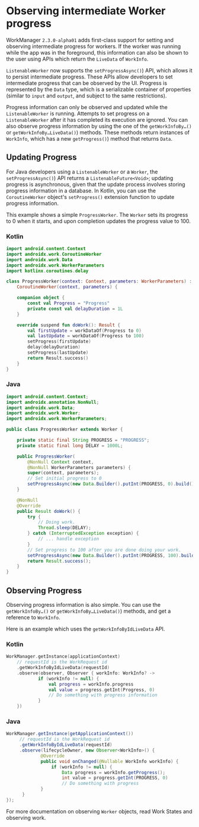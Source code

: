 # Observing intermediate Worker progress

WorkManager `2.3.0-alpha01` adds first-class support for setting and observing intermediate progress for workers. If the worker was running while the app was in the foreground, this information can also be shown to the user using APIs which return the `LiveData` of `WorkInfo`.

`ListenableWorker` now supports the `setProgressAsync()`) API, which allows it to persist intermediate progress. These APIs allow developers to set intermediate progress that can be observed by the UI. Progress is represented by the `Data` type, which is a serializable container of properties (similar to `input` and `output`, and subject to the same restrictions).

Progress information can only be observed and updated while the `ListenableWorker` is running. Attempts to set progress on a `ListenableWorker` after it has completed its execution are ignored. You can also observe progress information by using the one of the `getWorkInfoBy…()` or `getWorkInfoBy…LiveData()`) methods. These methods return instances of `WorkInfo`, which has a new `getProgress()`) method that returns `Data`.

Updating Progress
-----------------

For Java developers using a `ListenableWorker` or a `Worker`, the `setProgressAsync()`) API returns a `ListenableFuture<Void>`; updating progress is asynchronous, given that the update process involves storing progress information in a database. In Kotlin, you can use the `CoroutineWorker` object's `setProgress()` extension function to update progress information.

This example shows a simple `ProgressWorker`. The `Worker` sets its progress to 0 when it starts, and upon completion updates the progress value to 100.

### Kotlin

```kotlin
import android.content.Context
import androidx.work.CoroutineWorker
import androidx.work.Data
import androidx.work.WorkerParameters
import kotlinx.coroutines.delay

class ProgressWorker(context: Context, parameters: WorkerParameters) :
    CoroutineWorker(context, parameters) {

    companion object {
        const val Progress = "Progress"
        private const val delayDuration = 1L
    }

    override suspend fun doWork(): Result {
        val firstUpdate = workDataOf(Progress to 0)
        val lastUpdate = workDataOf(Progress to 100)
        setProgress(firstUpdate)
        delay(delayDuration)
        setProgress(lastUpdate)
        return Result.success()
    }
}
```

### Java

```java
import android.content.Context;
import androidx.annotation.NonNull;
import androidx.work.Data;
import androidx.work.Worker;
import androidx.work.WorkerParameters;

public class ProgressWorker extends Worker {

    private static final String PROGRESS = "PROGRESS";
    private static final long DELAY = 1000L;

    public ProgressWorker(
        @NonNull Context context,
        @NonNull WorkerParameters parameters) {
        super(context, parameters);
        // Set initial progress to 0
        setProgressAsync(new Data.Builder().putInt(PROGRESS, 0).build());
    }

    @NonNull
    @Override
    public Result doWork() {
        try {
            // Doing work.
            Thread.sleep(DELAY);
        } catch (InterruptedException exception) {
            // ... handle exception
        }
        // Set progress to 100 after you are done doing your work.
        setProgressAsync(new Data.Builder().putInt(PROGRESS, 100).build());
        return Result.success();
    }
}
```

Observing Progress
------------------

Observing progress information is also simple. You can use the `getWorkInfoBy…()` or `getWorkInfoBy…LiveData()`) methods, and get a reference to `WorkInfo`.

Here is an example which uses the `getWorkInfoByIdLiveData` API.

### Kotlin

```kotlin
WorkManager.getInstance(applicationContext)
    // requestId is the WorkRequest id
    .getWorkInfoByIdLiveData(requestId)
    .observe(observer, Observer { workInfo: WorkInfo? ->
            if (workInfo != null) {
                val progress = workInfo.progress
                val value = progress.getInt(Progress, 0)
                // Do something with progress information
            }
    })
```

### Java

```java
WorkManager.getInstance(getApplicationContext())
     // requestId is the WorkRequest id
     .getWorkInfoByIdLiveData(requestId)
     .observe(lifecycleOwner, new Observer<WorkInfo>() {
             @Override
             public void onChanged(@Nullable WorkInfo workInfo) {
                 if (workInfo != null) {
                     Data progress = workInfo.getProgress();
                     int value = progress.getInt(PROGRESS, 0)
                     // Do something with progress
             }
      }
});
```

For more documentation on observing `Worker` objects, read Work States and observing work.
